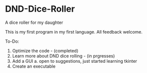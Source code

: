 # DND-Dice-Roller
A dice roller for my daughter

This is my first program in my first language. All feedback welcome.

To-Do:
1. Optimize the code - (completed)
2. Learn more about DND dice rolling - (in prgresses)
3. Add a GUI
    a. open to suggestions, just started learning tkinter
4. Create an executable
